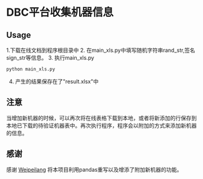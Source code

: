 # DBC平台收集机器信息

## Usage
1.下载在线文档到程序根目录中
2. 在main_xls.py中填写随机字符串rand_str,签名sign_str等信息。
3. 执行main_xls.py

```python
python main_xls.py
```

4. 产生的结果保存在了"result.xlsx"中

## 注意

  当增加新机器的时候，可以再次将在线表格下载到本地，或者将新添加的行保存到本地已下载的待验证机器表中。再次执行程序，程序会以附加的方式来添加新机器的信息。

## 感谢
感谢 [Weipeilang](https://github.com/Weipeilang)  将本项目利用pandas重写以及增添了附加新机器的功能。
